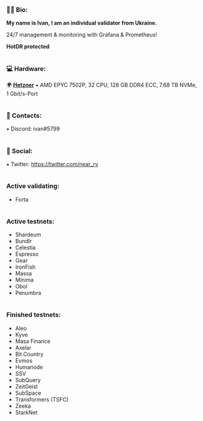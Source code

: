 ### :raising_hand_man: Bio: 
**My name is Ivan, I am an individual validator from Ukraine.**

24/7 management & monitoring with Grafana & Prometheus!

**HotDR protected**
#

### :computer: Hardware:
:earth_africa: **[Hetzner](https://www.hetzner.com/dedicated-rootserver/ax101)**
:black_small_square: AMD EPYC 7502P, 32 CPU, 128 GB DDR4 ECC, 7.68 TB NVMe, 1 Gbit/s-Port
#

### :speech_balloon: Contacts:
:black_small_square: Discord: ivan#5799
#

### :speech_balloon: Social:
:black_small_square: Twitter: https://twitter.com/near_rv
#

### Active validating:
- Forta
#

### Active testnets:

- Shardeum
- Bundlr
- Celestia
- Espresso
- Gear
- IronFish
- Massa
- Minima
- Obol
- Penumbra
#

### Finished testnets:
- Aleo
- Kyve
- Masa Finance
- Axelar
- Bit.Country
- Evmos
- Humanode
- SSV
- SubQuery
- ZeitGeist
- SubSpace
- Transformers (TSFC)
- Zeeka
- StarkNet
